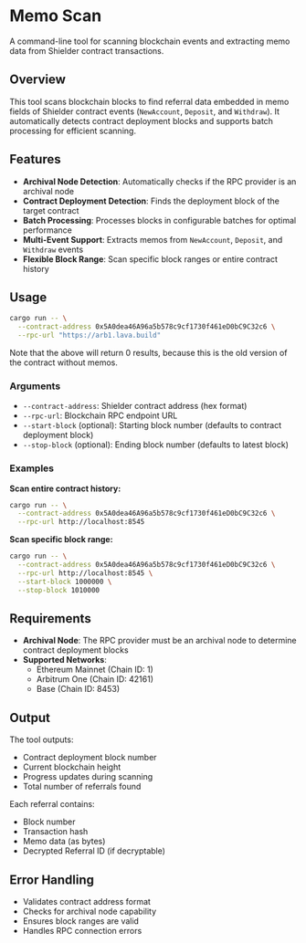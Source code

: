 # Memo Scan

A command-line tool for scanning blockchain events and extracting memo data from Shielder contract transactions.

## Overview

This tool scans blockchain blocks to find referral data embedded in memo fields of Shielder contract events (`NewAccount`, `Deposit`, and `Withdraw`). It automatically detects contract deployment blocks and supports batch processing for efficient scanning.

## Features

- **Archival Node Detection**: Automatically checks if the RPC provider is an archival node
- **Contract Deployment Detection**: Finds the deployment block of the target contract
- **Batch Processing**: Processes blocks in configurable batches for optimal performance
- **Multi-Event Support**: Extracts memos from `NewAccount`, `Deposit`, and `Withdraw` events
- **Flexible Block Range**: Scan specific block ranges or entire contract history

## Usage

```bash
cargo run -- \
  --contract-address 0x5A0dea46A96a5b578c9cf1730f461eD0bC9C32c6 \
  --rpc-url "https://arb1.lava.build"
```
Note that the above will return 0 results, because this is the old version of the contract without memos.


### Arguments

- `--contract-address`: Shielder contract address (hex format)
- `--rpc-url`: Blockchain RPC endpoint URL
- `--start-block` (optional): Starting block number (defaults to contract deployment block)
- `--stop-block` (optional): Ending block number (defaults to latest block)

### Examples

**Scan entire contract history:**
```bash
cargo run -- \
  --contract-address 0x5A0dea46A96a5b578c9cf1730f461eD0bC9C32c6 \
  --rpc-url http://localhost:8545
```

**Scan specific block range:**
```bash
cargo run -- \
  --contract-address 0x5A0dea46A96a5b578c9cf1730f461eD0bC9C32c6 \
  --rpc-url http://localhost:8545 \
  --start-block 1000000 \
  --stop-block 1010000
```

## Requirements

- **Archival Node**: The RPC provider must be an archival node to determine contract deployment blocks
- **Supported Networks**: 
  - Ethereum Mainnet (Chain ID: 1)
  - Arbitrum One (Chain ID: 42161)  
  - Base (Chain ID: 8453)

## Output

The tool outputs:
- Contract deployment block number
- Current blockchain height
- Progress updates during scanning
- Total number of referrals found

Each referral contains:
- Block number
- Transaction hash
- Memo data (as bytes)
- Decrypted Referral ID (if decryptable)

## Error Handling

- Validates contract address format
- Checks for archival node capability
- Ensures block ranges are valid
- Handles RPC connection errors
